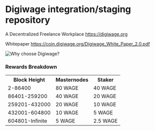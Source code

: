 
Digiwage integration/staging repository
=====================================
A Decentralized Freelance Workplace https://digiwage.org

Whitepaper https://coin.digiwage.org/Digiwage_White_Paper_2.0.pdf

![Why choose Digiwage?](https://imgur.com/mZcffMz)

### Rewards Breakdown

<table>
<th>Block Height</th><th>Masternodes</th><th>Staker</th>
<tr><td>2-86400</td><td>80 WAGE</td><td>40 WAGE</td></tr>
<tr><td>86401-259200</td><td>40 WAGE</td><td>20 WAGE</td></tr>
<tr><td>259201-432000</td><td>20 WAGE</td><td>10 WAGE</td></tr>
<tr><td>432001-604800</td><td>10 WAGE</td><td>5 WAGE</td></tr>
<tr><td>604801-Infinite</td><td>5 WAGE</td><td>2.5 WAGE</td></tr>
</table>




